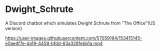# Dwight_Schrute
A Discord chatbot which simulates Dwight Schrute from "The Office"(US version)


https://user-images.githubusercontent.com/57059194/153415145-e0aedf7e-da19-4458-bfdd-63a328febb1a.mp4

